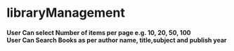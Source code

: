 # libraryManagement

<h4>User Can select Number of items per page e.g. 10, 20, 50, 100 <br>
User Can Search Books as per author name, title,subject and publish year
</h4>
